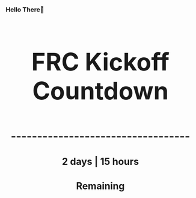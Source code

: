 ### Hello There👋

<!---START-TIMER--->
<h3 align='center' style='font-size: 64px;'>FRC Kickoff Countdown</h3>
<h3 align='center' style='font-size: 30px;'>----------------------------------</h3>
<h3 align='center' style='font-size: 25px;'>2 days | 15 hours</h3>
<h3 align='center' style='font-size: 25px;'>Remaining</h3>
<!---END-TIMER--->
